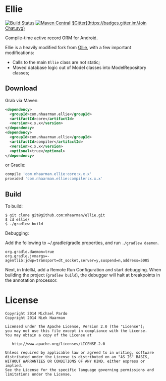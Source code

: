 Ellie
=====
[![Build Status](https://travis-ci.org/nhaarman/ellie.svg?branch=master)](https://travis-ci.org/nhaarman/ellie)
[![Maven Central](https://maven-badges.herokuapp.com/maven-central/com.nhaarman.ellie/core/badge.svg)](https://maven-badges.herokuapp.com/maven-central/com.nhaarman.ellie/core)
[![Gitter](https://badges.gitter.im/Join Chat.svg)](https://gitter.im/nhaarman/ellie?utm_source=badge&utm_medium=badge&utm_campaign=pr-badge&utm_content=badge)

Compile-time active record ORM for Android.

Ellie is a heavily modified fork from [Ollie](https://github.com/pardom/ollie), with a few important modifications:

 - Calls to the main `Ellie` class are not static;
 - Moved database logic out of Model classes into ModelRepository classes;

Download
--------

Grab via Maven:

```xml
<dependency>
  <groupId>com.nhaarman.ellie</groupId>
  <artifactId>core</artifactId>
  <version>x.x.x</version>
</dependency>
<dependency>
  <groupId>com.nhaarman.ellie</groupId>
  <artifactId>compiler</artifactId>
  <version>x.x.x</version>
  <optional>true</optional>
</dependency>
```

or Gradle:

```groovy
compile 'com.nhaarman.ellie:core:x.x.x'
provided 'com.nhaarman.ellie:compiler:x.x.x'
```

Build
-----

To build:

```
$ git clone git@github.com:nhaarman/ellie.git
$ cd ellie/
$ ./gradlew build
```

Debugging:

Add the following to ~/.gradle/gradle.properties, and run `./gradlew daemon`.

```
org.gradle.daemon=true
org.gradle.jvmargs=-agentlib:jdwp=transport=dt_socket,server=y,suspend=n,address=5005
```

Next, in IntelliJ, add a Remote Run Configuration and start debugging. When building the project (`gradlew build`), the debugger will halt at breakpoints in the annotation
processor.

License
=======

    Copyright 2014 Michael Pardo
    Copyright 2014 Niek Haarman

    Licensed under the Apache License, Version 2.0 (the "License");
    you may not use this file except in compliance with the License.
    You may obtain a copy of the License at

       http://www.apache.org/licenses/LICENSE-2.0

    Unless required by applicable law or agreed to in writing, software
    distributed under the License is distributed on an "AS IS" BASIS,
    WITHOUT WARRANTIES OR CONDITIONS OF ANY KIND, either express or implied.
    See the License for the specific language governing permissions and
    limitations under the License.
